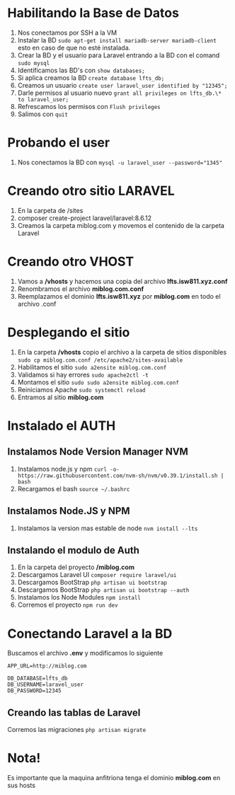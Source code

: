 # Habilitando la Base de Datos

1. Nos conectamos por SSH a la VM
2. Instalar la BD `sudo apt-get install mariadb-server mariadb-client` esto en caso de que no esté instalada.
3. Crear la BD y el usuario para Laravel entrando a la BD con el comand `sudo mysql`
4. Identificamos las BD's con `show databases;`
5. Si aplica creamos la BD `create database lfts_db;`
6. Creamos un usuario `create user laravel_user identified by "12345";`
7. Darle permisos al usuario nuevo `grant all privileges on lfts_db.\* to laravel_user;`
8. Refrescamos los permisos con `Flush privileges`
9. Salimos con `quit`

# Probando el user

1. Nos conectamos la BD con `mysql -u laravel_user --password="1345"`

# Creando otro sitio LARAVEL

1. En la carpeta de /sites
2. composer create-project laravel/laravel:8.6.12
3. Creamos la carpeta miblog.com y movemos el contenido de la carpeta Laravel

# Creando otro VHOST

1. Vamos a **/vhosts** y hacemos una copia del archivo **lfts.isw811.xyz.conf**
2. Renombramos el archivo **miblog.com.conf**
3. Reemplazamos el dominio **lfts.isw811.xyz** por **miblog.com** en todo el archivo .conf

# Desplegando el sitio

1. En la carpeta **/vhosts** copio el archivo a la carpeta de sitios disponibles `sudo cp miblog.com.conf /etc/apache2/sites-available`
2. Habilitamos el sitio `sudo a2ensite miblog.com.conf`
3. Validamos si hay errores `sudo apache2ctl -t`
4. Montamos el sitio `sudo sudo a2ensite miblog.com.conf`
5. Reiniciamos Apache `sudo systemctl reload`
6. Entramos al sitio **miblog.com**

# Instalado el AUTH

## Instalamos Node Version Manager NVM

1. Instalamos node.js y npm `curl -o- https://raw.githubusercontent.com/nvm-sh/nvm/v0.39.1/install.sh | bash`
2. Recargamos el bash `source ~/.bashrc`

## Instalamos Node.JS y NPM

1. Instalamos la version mas estable de node `nvm install --lts`

## Instalando el modulo de Auth

1. En la carpeta del proyecto **/miblog.com**
2. Descargamos Laravel UI `composer require laravel/ui`
3. Descargamos BootStrap `php artisan ui bootstrap`
4. Descargamos BootStrap `php artisan ui bootstrap --auth`
5. Instalamos los Node Modules `npm install`
6. Corremos el proyecto `npm run dev`

# Conectando Laravel a la BD

Buscamos el archivo **.env** y modificamos lo siguiente

```
APP_URL=http://miblog.com

DB_DATABASE=lfts_db
DB_USERNAME=laravel_user
DB_PASSWORD=12345
```

## Creando las tablas de Laravel

Corremos las migraciones `php artisan migrate`

# Nota!

Es importante que la maquina anfitriona tenga el dominio **miblog.com** en sus hosts
